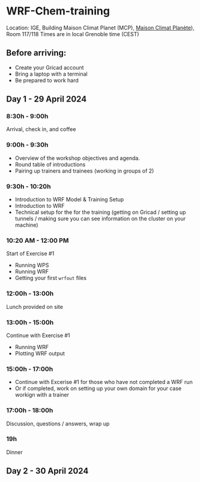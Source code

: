 # WRF-Chem-training

Location: IGE, Building Maison Climat Planet (MCP), [Maison Climat Planète](https://maps.app.goo.gl/KaQYgSXwoWRBK5JK7)), Room 117/118
Times are in local Grenoble time (CEST)

## Before arriving:
- Create your Gricad account
- Bring a laptop with a terminal
- Be prepared to work hard

## Day 1 - 29 April 2024

### 8:30h - 9:00h
Arrival, check in, and coffee

### 9:00h - 9:30h
- Overview of the workshop objectives and agenda.
- Round table of introductions
- Pairing up trainers and trainees (working in groups of 2)

### 9:30h - 10:20h 
- Introduction to WRF Model & Training Setup
- Introduction to WRF
- Technical setup for the for the training (getting on Gricad / setting up tunnels / making sure you can see information on the cluster on your machine)

### 10:20 AM - 12:00 PM 
Start of Exercise #1
- Running WPS
- Running WRF
- Getting your first `wrfout` files

### 12:00h - 13:00h
Lunch provided on site

### 13:00h - 15:00h
Continue with Exercise #1
- Running WRF
- Plotting WRF output

### 15:00h - 17:00h
- Continue with Excerise #1 for those who have not completed a WRF run
- Or if completed, work on setting up your own domain for your case workign with a trainer

### 17:00h - 18:00h
Discussion, questions / answers,  wrap up

### 19h
Dinner

## Day 2 - 30 April 2024

